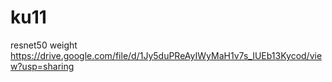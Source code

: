 # ku11

resnet50 weight https://drive.google.com/file/d/1Jy5duPReAyIWyMaH1v7s_IUEb13Kycod/view?usp=sharing 
